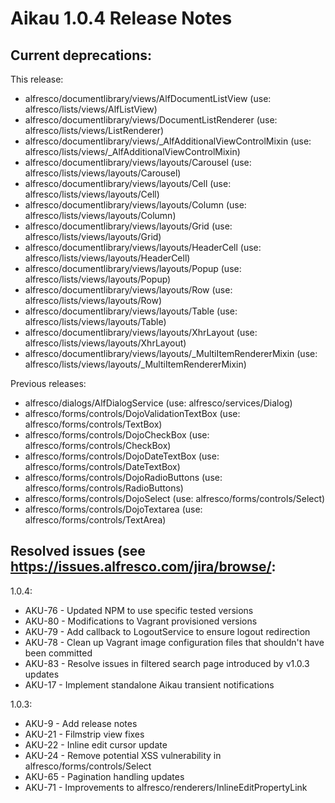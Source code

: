 Aikau 1.0.4 Release Notes
=========================

Current deprecations:
---------------------
This release:
* alfresco/documentlibrary/views/AlfDocumentListView (use: alfresco/lists/views/AlfListView)
* alfresco/documentlibrary/views/DocumentListRenderer (use: alfresco/lists/views/ListRenderer)
* alfresco/documentlibrary/views/_AlfAdditionalViewControlMixin (use: alfresco/lists/views/_AlfAdditionalViewControlMixin)
* alfresco/documentlibrary/views/layouts/Carousel (use: alfresco/lists/views/layouts/Carousel)
* alfresco/documentlibrary/views/layouts/Cell (use: alfresco/lists/views/layouts/Cell)
* alfresco/documentlibrary/views/layouts/Column (use: alfresco/lists/views/layouts/Column)
* alfresco/documentlibrary/views/layouts/Grid (use: alfresco/lists/views/layouts/Grid)
* alfresco/documentlibrary/views/layouts/HeaderCell (use: alfresco/lists/views/layouts/HeaderCell)
* alfresco/documentlibrary/views/layouts/Popup (use: alfresco/lists/views/layouts/Popup)
* alfresco/documentlibrary/views/layouts/Row (use: alfresco/lists/views/layouts/Row)
* alfresco/documentlibrary/views/layouts/Table (use: alfresco/lists/views/layouts/Table)
* alfresco/documentlibrary/views/layouts/XhrLayout (use: alfresco/lists/views/layouts/XhrLayout)
* alfresco/documentlibrary/views/layouts/_MultiItemRendererMixin (use: alfresco/lists/views/layouts/_MultiItemRendererMixin)

Previous releases:
* alfresco/dialogs/AlfDialogService             (use: alfresco/services/Dialog) 
* alfresco/forms/controls/DojoValidationTextBox (use: alfresco/forms/controls/TextBox)
* alfresco/forms/controls/DojoCheckBox          (use: alfresco/forms/controls/CheckBox)
* alfresco/forms/controls/DojoDateTextBox       (use: alfresco/forms/controls/DateTextBox)
* alfresco/forms/controls/DojoRadioButtons      (use: alfresco/forms/controls/RadioButtons)
* alfresco/forms/controls/DojoSelect            (use: alfresco/forms/controls/Select)
* alfresco/forms/controls/DojoTextarea          (use: alfresco/forms/controls/TextArea)

Resolved issues (see https://issues.alfresco.com/jira/browse/<issue-number>:
----------------
1.0.4:
* AKU-76 - Updated NPM to use specific tested versions
* AKU-80 - Modifications to Vagrant provisioned versions
* AKU-79 - Add callback to LogoutService to ensure logout redirection
* AKU-78 - Clean up Vagrant image configuration files that shouldn't have been committed
* AKU-83 - Resolve issues in filtered search page introduced by v1.0.3 updates
* AKU-17 - Implement standalone Aikau transient notifications

1.0.3:
* AKU-9  - Add release notes
* AKU-21 - Filmstrip view fixes
* AKU-22 - Inline edit cursor update
* AKU-24 - Remove potential XSS vulnerability in alfresco/forms/controls/Select
* AKU-65 - Pagination handling updates
* AKU-71 - Improvements to alfresco/renderers/InlineEditPropertyLink

